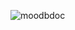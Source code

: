 ![moodbdoc](https://user-images.githubusercontent.com/73298064/159528030-5b0896e8-64b0-4d59-ad10-603261182271.PNG)
 
